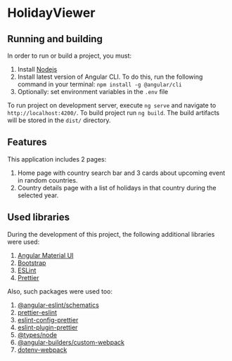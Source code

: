 # HolidayViewer

## Running and building

In order to run or build a project, you must:

1. Install [Nodejs](https://nodejs.org/en)
2. Install latest version of Angular CLI. To do this, run the following command in your terminal: `npm install -g @angular/cli`
3. Optionally: set environment variables in the `.env` file

To run project on development server, execute `ng serve` and navigate to `http://localhost:4200/`. To build project run `ng build`. The build artifacts will be stored in the `dist/` directory.

## Features

This application includes 2 pages:

1. Home page with country search bar and 3 cards about upcoming event in random countries.
2. Country details page with a list of holidays in that country during the selected year.

## Used libraries

During the development of this project, the following additional libraries were used:

1. [Angular Material UI](https://material.angular.io)
2. [Bootstrap](https://getbootstrap.com)
3. [ESLint](https://eslint.org)
4. [Prettier](https://prettier.io)

Also, such packages were used too:

1. [@angular-eslint/schematics](https://www.npmjs.com/package/@angular-eslint/schematics)
2. [prettier-eslint](https://www.npmjs.com/package/prettier-eslint)
3. [eslint-config-prettier](https://www.npmjs.com/package/eslint-config-prettier)
4. [eslint-plugin-prettier](https://www.npmjs.com/package/eslint-plugin-prettier)
5. [@types/node](https://www.npmjs.com/package/@types/node)
6. [@angular-builders/custom-webpack](https://www.npmjs.com/package/@angular-builders/custom-webpack)
7. [dotenv-webpack](https://www.npmjs.com/package/dotenv-webpack)
